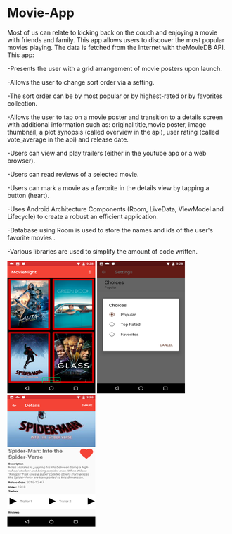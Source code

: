 # Movie-App
Most of us can relate to kicking back on the couch and enjoying a movie with friends and family. This app allows users to discover the most popular movies playing. The data is fetched from the Internet with theMovieDB API. This app:

<p>-Presents the user with a grid arrangement of movie posters upon launch.</p>
<p>-Allows the user to change sort order via a setting.</p>
<p>-The sort order can be by most popular or by highest-rated or by favorites collection.</p>
<p>-Allows the user to tap on a movie poster and transition to a details screen with additional information such as: original title,movie poster, image thumbnail, a plot synopsis (called overview in the api), user rating (called vote_average in the api) and release date.</p>
<p>-Users can view and play trailers (either in the youtube app or a web browser).</p>
<p>-Users can read reviews of a selected movie.</p>
<p>-Users can mark a movie as a favorite in the details view by tapping a button (heart).</p>
<p>-Uses Android Architecture Components (Room, LiveData, ViewModel and Lifecycle) to create a robust an efficient application.</p>
<p>-Database using Room is used to store the names and ids of the user's favorite movies .</p>
<p>-Various libraries are used to simplify the amount of code written.</p>



<img src="https://github.com/Uroos/Movie-App/blob/master/Screenshot_20190226-212814.png" width="200" height="300" />


<img src="https://github.com/Uroos/Movie-App/blob/master/Screenshot_20190226-212823.png" width="200" height="300" />


<img src="https://github.com/Uroos/Movie-App/blob/master/Screenshot_20190226-212901.png" width="200" height="300" />
